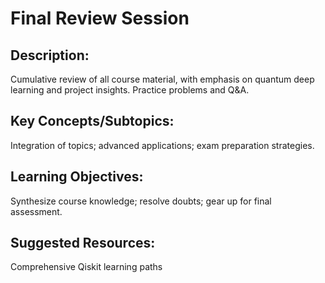 # Final Review Session


## Description: 
Cumulative review of all course material, with emphasis on quantum deep learning and project insights. Practice problems and Q&A.
## Key Concepts/Subtopics: 
Integration of topics; advanced applications; exam preparation strategies.
## Learning Objectives: 
Synthesize course knowledge; resolve doubts; gear up for final assessment.
## Suggested Resources: 
Comprehensive Qiskit learning paths
